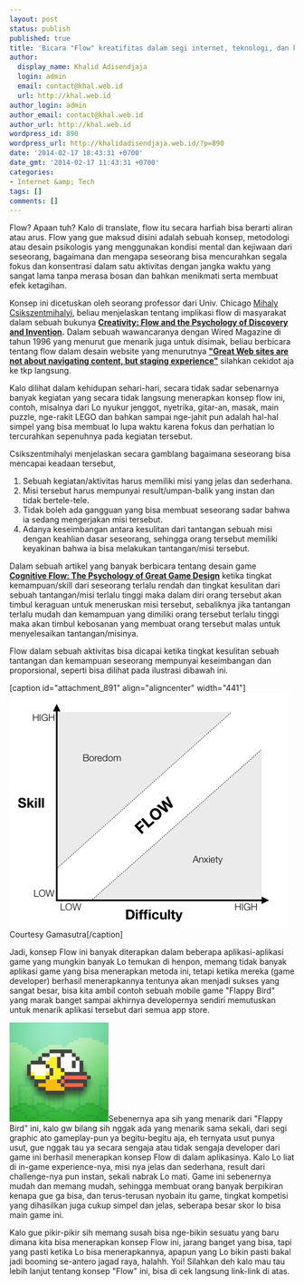 ```yaml
---
layout: post
status: publish
published: true
title: 'Bicara "Flow" kreatifitas dalam segi internet, teknologi, dan keseharian '
author:
  display_name: Khalid Adisendjaja
  login: admin
  email: contact@khal.web.id
  url: http://khal.web.id
author_login: admin
author_email: contact@khal.web.id
author_url: http://khal.web.id
wordpress_id: 890
wordpress_url: http://khalidadisendjaja.web.id/?p=890
date: '2014-02-17 18:43:31 +0700'
date_gmt: '2014-02-17 11:43:31 +0700'
categories:
- Internet &amp; Tech
tags: []
comments: []
---
```

Flow? Apaan tuh? Kalo di translate, flow itu secara harfiah bisa berarti aliran atau arus. Flow yang gue maksud disini adalah sebuah konsep, metodologi atau desain psikologis yang menggunakan kondisi mental dan kejiwaan dari seseorang, bagaimana dan mengapa seseorang bisa mencurahkan segala fokus dan konsentrasi dalam satu aktivitas dengan jangka waktu yang sangat lama tanpa merasa bosan dan bahkan menikmati serta membuat efek ketagihan.

Konsep ini dicetuskan oleh seorang professor dari Univ. Chicago [Mihaly Csikszentmihalyi](http://en.wikipedia.org/wiki/Mihaly_Csikszentmihalyi), beliau menjelaskan tentang implikasi flow di masyarakat dalam sebuah bukunya **[Creativity: Flow and the Psychology of Discovery and Invention](http://books.google.co.id/books/about/Creativity.html?id=aci_Ea4c6woC).** Dalam sebuah wawancaranya dengan Wired Magazine di tahun 1996 yang menurut gue menarik juga untuk disimak, beliau berbicara tentang flow dalam desain website yang menurutnya **["Great Web sites are not about navigating content, but staging experience"](http://www.wired.com/wired/archive/4.09/czik_pr.html)** silahkan cekidot aja ke tkp langsung.

Kalo dilihat dalam kehidupan sehari-hari, secara tidak sadar sebenarnya banyak kegiatan yang secara tidak langsung menerapkan konsep flow ini, contoh, misalnya dari Lo nyukur jenggot, nyetrika, gitar-an, masak, main puzzle, nge-rakit LEGO dan bahkan sampai nge-jahit pun adalah hal-hal simpel yang bisa membuat lo lupa waktu karena fokus dan perhatian lo tercurahkan sepenuhnya pada kegiatan tersebut.

Csikszentmihalyi menjelaskan secara gamblang bagaimana seseorang bisa mencapai keadaan tersebut,

1. Sebuah kegiatan/aktivitas harus memiliki misi yang jelas dan sederhana.
2. Misi tersebut harus mempunyai result/umpan-balik yang instan dan tidak bertele-tele.
3. Tidak boleh ada gangguan yang bisa membuat seseorang sadar bahwa ia sedang mengerjakan misi tersebut.
4. Adanya keseimbangan antara kesulitan dari tantangan sebuah misi dengan keahlian dasar seseorang, sehingga orang tersebut memiliki keyakinan bahwa ia bisa melakukan tantangan/misi tersebut.

Dalam sebuah artikel yang banyak berbicara tentang desain game **[Cognitive Flow: The Psychology of Great Game Design](http://www.gamasutra.com/view/feature/166972/)** ketika tingkat kemampuan/skill dari seseorang terlalu rendah dan tingkat kesulitan dari sebuah tantangan/misi terlalu tinggi maka dalam diri orang tersebut akan timbul keraguan untuk meneruskan misi tersebut, sebaliknya jika tantangan terlalu mudah dan kemampuan yang dimiliki orang tersebut terlalu tinggi maka akan timbul kebosanan yang membuat orang tersebut malas untuk menyelesaikan tantangan/misinya.

Flow dalam sebuah aktivitas bisa dicapai ketika tingkat kesulitan sebuah tantangan dan kemampuan seseorang mempunyai keseimbangan dan proporsional, seperti bisa dilihat pada ilustrasi dibawah ini.

[caption id="attachment\_891" align="aligncenter" width="441"][![gamasutraflow](/images/gamasutraflow.png)](/images/gamasutraflow.png) Courtesy Gamasutra[/caption]

Jadi, konsep Flow ini banyak diterapkan dalam beberapa aplikasi-aplikasi game yang mungkin banyak Lo temukan di henpon, memang tidak banyak aplikasi game yang bisa menerapkan metoda ini, tetapi ketika mereka (game developer) berhasil menerapkannya tentunya akan menjadi sukses yang sangat besar, bisa kita ambil contoh sebuah mobile game "Flappy Bird" yang marak banget sampai akhirnya developernya sendiri memutuskan untuk menarik aplikasi tersebut dari semua app store.

[![Flappy_Bird_logo](/images/Flappy_Bird_logo.jpg)](/images/Flappy_Bird_logo.jpg)Sebenernya apa sih yang menarik dari "Flappy Bird" ini, kalo gw bilang sih nggak ada yang menarik sama sekali, dari segi graphic ato gameplay-pun ya begitu-begitu aja, eh ternyata usut punya usut, gue nggak tau ya secara sengaja atau tidak sengaja developer dari game ini berhasil menerapkan konsep Flow di dalam aplikasinya. Kalo Lo liat di in-game experience-nya, misi nya jelas dan sederhana, result dari challenge-nya pun instan, sekali nabrak Lo mati. Game ini sebenernya mudah dan memang mudah, sehingga membuat orang banyak berpikiran kenapa gue ga bisa, dan terus-terusan nyobain itu game, tingkat kompetisi yang dihasilkan juga cukup simpel dan jelas, seberapa besar skor lo bisa main game ini.

Kalo gue pikir-pikir sih memang susah bisa nge-bikin sesuatu yang baru dimana kita bisa menerapkan konsep Flow ini, jarang banget yang bisa, tapi yang pasti ketika Lo bisa menerapkannya, apapun yang Lo bikin pasti bakal jadi booming se-antero jagad raya, halahh. Yoi! Silahkan deh kalo mau tau lebih lanjut tentang konsep "Flow" ini, bisa di cek langsung link-link di atas.